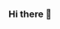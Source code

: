 ### Hi there 👋

<!--
**olu888/olu888** is a ✨ _special_ ✨ repository because its `README.md` (this file) appears on your GitHub profile.

Here are some ideas to get you started:

- 🔭 I'm currently working on getting my bachelor's degree, certifications, and a few independent projects
- 🌱 I’m currently learning Data analytics, algorithms, web development, and AI development
- 👯 I’m looking to collaborate on any projects that can advance my technical skills
- 🤔 I’m looking for help with finding professional connections 
- 💬 Ask me about myself, my goals, my interests, and my backgrounds
- 📫 How to reach me: email me odukoya74@gmail.com
- 😄 Pronouns: He/Him/His
- ⚡ Fun fact: I'm a Nigerian and a Scorpio
-->
